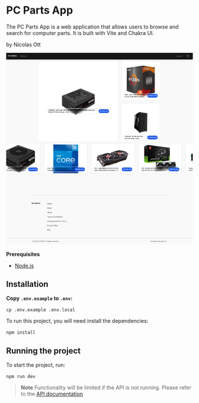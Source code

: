 # PC Parts App

The PC Parts App is a web application that allows users to browse and search for computer parts. It is built with Vite and Chakra UI.

by Nicolas Ott

![PC Parts App](public/banner.png)

**Prerequisites**

- [Node.js](https://nodejs.org/en/download/)

## Installation

**Copy `.env.example` to `.env`:**

```shell
cp .env.example .env.local
```

To run this project, you will need install the dependencies:

```npm
npm install
```

## Running the project

To start the project, run:

```npm
npm run dev
```

> **Note** Functionality will be limited if the API is not running. Please refer to the [API documentation](../pc-parts-api/README.md)

